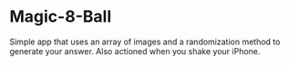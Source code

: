 # Magic-8-Ball

Simple app that uses an array of images and a randomization method to generate your answer. Also actioned when you shake your iPhone. 
